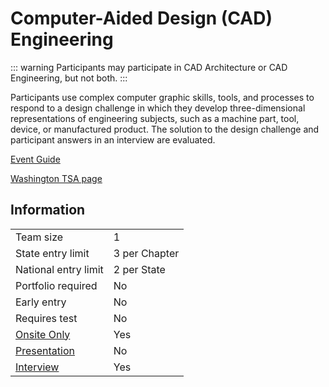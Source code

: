 # Computer-Aided Design (CAD) Engineering

::: warning
Participants may participate in CAD Architecture or CAD Engineering, but not both.
:::

Participants use complex computer graphic skills, tools, and
processes to respond to a design challenge in which they
develop three-dimensional representations of engineering
subjects, such as a machine part, tool, device, or manufactured
product. The solution to the design challenge and participant
answers in an interview are evaluated.

[Event Guide](https://lwsd.sharepoint.com/:b:/r/sites/GR-JHS-TechnologyStudentAssociation-SCA/Shared%20Documents/23-24/Competition/Event%20Guides/HS%20-%20CAD%20Engineering.pdf)

[Washington TSA page](https://www.washingtontsa.org/high-school-events/computer-aided-design-cad-engineering)

## Information

|                         |               |
| ----------------------- | ------------- |
| Team size               | 1             |
| State entry limit       | 3 per Chapter |
| National entry limit    | 2 per State   |
| Portfolio required      | No            |
| Early entry             | No            |
| Requires test           | No            |
| [Onsite Only](/#terms)  | Yes           |
| [Presentation](/#terms) | No            |
| [Interview](/#terms)    | Yes           |
